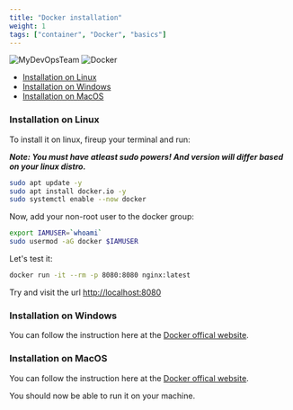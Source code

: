 ```yaml
---
title: "Docker installation"
weight: 1
tags: ["container", "Docker", "basics"]
---
```


![MyDevOpsTeam](/images/MyDevOpsTeam-Logo.png?width=20pc)
![Docker](/images/docker-icon.png?width=15pc)

- [Installation on Linux](#installation-on-linux)
- [Installation on Windows](#installation-on-windows)
- [Installation on MacOS](#installation-on-macos)

### Installation on Linux

To install it on linux, fireup your terminal and run:

**_Note: You must have atleast sudo powers! And version will differ based on your linux distro._**

```bash
sudo apt update -y
sudo apt install docker.io -y
sudo systemctl enable --now docker
```

Now, add your non-root user to the docker group:

```bash
export IAMUSER=`whoami`
sudo usermod -aG docker $IAMUSER
```

Let's test it:

```bash
docker run -it --rm -p 8080:8080 nginx:latest
```

Try and visit the url [http://localhost:8080](http://localhost:8080)

### Installation on Windows

You can follow the instruction here at the [Docker offical website](https://docs.docker.com/desktop/install/windows-install/).

### Installation on MacOS

You can follow the instruction here at the [Docker offical website](https://docs.docker.com/desktop/install/mac-install/).

You should now be able to run it on your machine.
